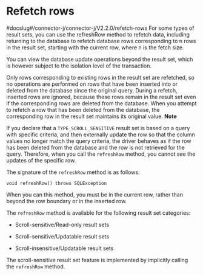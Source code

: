 Refetch rows 
=================================
#docslug#/connector-j/connector-j/V2.2.0/refetch-rows
For some types of result sets, you can use the refreshRow method to refetch data, including returning to the database to refetch database rows corresponding to n rows in the result set, starting with the current row, where n is the fetch size. 

You can view the database update operations beyond the result set, which is however subject to the isolation level of the transaction. 

Only rows corresponding to existing rows in the result set are refetched, so no operations are performed on rows that have been inserted into or deleted from the database since the original query. During a refetch, inserted rows are ignored, because these rows remain in the result set even if the corresponding rows are deleted from the database. When you attempt to refetch a row that has been deleted from the database, the corresponding row in the result set maintains its original value. 
**Note**



If you declare that a `TYPE_SCROLL_SENSITIVE` result set is based on a query with specific criteria, and then externally update the row so that the column values no longer match the query criteria, the driver behaves as if the row has been deleted from the database and the row is not retrieved for the query. Therefore, when you call the `refreshRow` method, you cannot see the updates of the specific row.

The signature of the `refreshRow` method is as follows:

```unknow
void refreshRow() throws SQLException
```



When you can this method, you must be in the current row, rather than beyond the row boundary or in the inserted row. 

The `refreshRow` method is available for the following result set categories:

* Scroll-sensitive/Read-only result sets

  

* Scroll-sensitive/Updatable result sets

  

* Scroll-insensitive/Updatable result sets

  




The scroll-sensitive result set feature is implemented by implicitly calling the `refreshRow` method.
